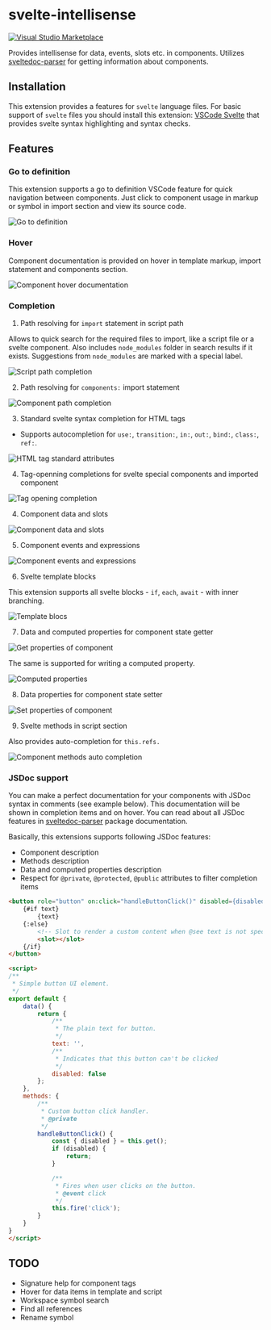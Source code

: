 # svelte-intellisense


[![Visual Studio Marketplace](https://img.shields.io/vscode-marketplace/v/ardenivanov.svelte-intellisense.svg)](https://marketplace.visualstudio.com/items?itemName=ardenivanov.svelte-intellisense)


Provides intellisense for data, events, slots etc. in components. Utilizes [sveltedoc-parser](https://github.com/alexprey/sveltedoc-parser) for getting information about components.

## Installation

This extension provides a features for `svelte` language files. For basic support of `svelte` files you should install this extension: [VSCode Svelte](https://marketplace.visualstudio.com/items?itemName=JamesBirtles.svelte-vscode) that provides svelte syntax highlighting and syntax checks.

## Features

### Go to definition

This extension supports a go to definition VSCode feature for quick navigation between components.
Just click to component usage in markup or symbol in import section and view its source code.

![Go to definition](images/goto-definition.gif)

### Hover

Component documentation is provided on hover in template markup, import statement and components section.

![Component hover documentation](images/component-hover.gif)

### Completion

1. Path resolving for `import` statement in script path

Allows to quick search for the required files to import, like a script file or a svelte component. Also includes  `node_modules` folder in search results if it exists. Suggestions from `node_modules` are marked with a special label.

![Script path completion](images/script-path-resolver.gif)

2. Path resolving for `components:` import statement

![Component path completion](images/script-component-path-resolver.gif)

3. Standard svelte syntax completion for HTML tags

- Supports autocompletion for `use:`, `transition:`, `in:`, `out:`, `bind:`, `class:`, `ref:`.

![HTML tag standard attributes](images/html-tag-attributes.gif)

4. Tag-openning completions for svelte special components and imported component

![Tag opening completion](images/tag-opening.gif)

4. Component data and slots

![Component data and slots](images/component-data-slots.gif)

5. Component events and expressions

![Component events and expressions](images/component-events-expr.gif)

6. Svelte template blocks

This extension supports all svelte blocks - `if`, `each`, `await` - with inner branching.

![Template blocs](images/template-blocks.gif)

7. Data and computed properties for component state getter

![Get properties of component](images/script-getter.gif)

The same is supported for writing a computed property.

![Computed properties](images/script-computed.gif)

8. Data properties for component state setter

![Set properties of component](images/script-setter.gif)

9. Svelte methods in script section

Also provides auto-completion for `this.refs.`

![Component methods auto completion](images/component-methods.gif)


### JSDoc support

You can make a perfect documentation for your components with JSDoc syntax in comments (see example below). This documentation will be shown in completion items and on hover. You can read about all JSDoc features in [sveltedoc-parser](https://github.com/alexprey/sveltedoc-parser/blob/master/README.md) package documentation.

Basically, this extensions supports following JSDoc features:
 
- Component description
- Methods description
- Data and computed properties description
- Respect for `@private`, `@protected`, `@public` attributes to filter completion items

```html
<button role="button" on:click="handleButtonClick()" disabled={disabled}>
    {#if text}
        {text}
    {:else}
        <!-- Slot to render a custom content when @see text is not specified -->
        <slot></slot>
    {/if}
</button>

<script>
/**
 * Simple button UI element.
 */
export default {
    data() {
        return {
            /**
             * The plain text for button.
             */
            text: '',
            /**
             * Indicates that this button can't be clicked
             */
            disabled: false
        };
    },
    methods: {
        /**
         * Custom button click handler.
         * @private
         */
        handleButtonClick() {
            const { disabled } = this.get();
            if (disabled) {
                return;
            }

            /**
             * Fires when user clicks on the button.
             * @event click 
             */
            this.fire('click');
        }
    }
}
</script>
```

## TODO

- Signature help for component tags
- Hover for data items in template and script
- Workspace symbol search
- Find all references
- Rename symbol